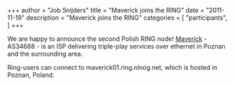 +++
author = "Job Snijders"
title = "Maverick joins the RING"
date = "2011-11-19"
description = "Maverick joins the RING"
categories = [
    "participants",
]
+++

We are happy to announce the second Polish RING node! <a href="http://www.maverick.com.pl/">Maverick</a> - AS34688 - is an ISP delivering triple-play services over ethernet in Poznan and the surrounding area. 

Ring-users can connect to maverick01.ring.nlnog.net, which is hosted in Poznan, Poland. 

